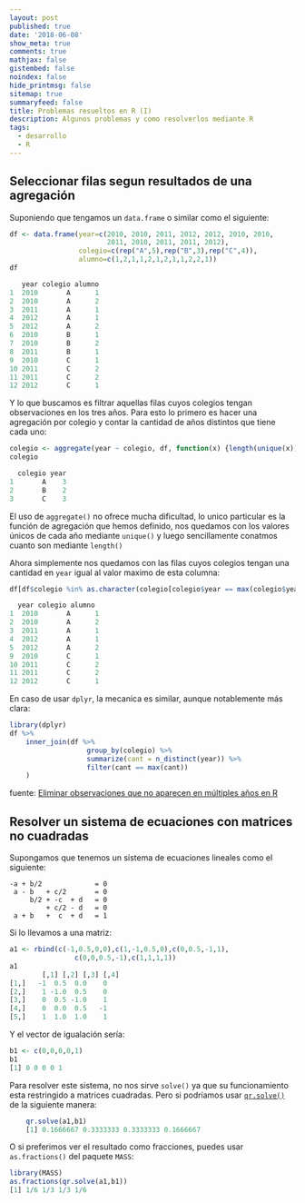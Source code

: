 ```yaml
---
layout: post
published: true
date: '2018-06-08'
show_meta: true
comments: true
mathjax: false
gistembed: false
noindex: false
hide_printmsg: false
sitemap: true
summaryfeed: false
title: Problemas resueltos en R (I)
description: Algunos problemas y como resolverlos mediante R
tags:
  - desarrollo
  - R
---
```


## Seleccionar filas segun resultados de una agregación

Suponiendo que tengamos un `data.frame` o similar como el siguiente:

```r
df <- data.frame(year=c(2010, 2010, 2011, 2012, 2012, 2010, 2010, 
						2011, 2010, 2011, 2011, 2012), 
                 colegio=c(rep("A",5),rep("B",3),rep("C",4)),
                 alumno=c(1,2,1,1,2,1,2,1,1,2,2,1))
df

   year colegio alumno
1  2010       A      1
2  2010       A      2
3  2011       A      1
4  2012       A      1
5  2012       A      2
6  2010       B      1
7  2010       B      2
8  2011       B      1
9  2010       C      1
10 2011       C      2
11 2011       C      2
12 2012       C      1
```

Y lo que buscamos es filtrar aquellas filas cuyos colegios tengan observaciones
en los tres años. Para esto lo primero es hacer una agregación por colegio y
contar la cantidad de años distintos que tiene cada uno:

```r
colegio <- aggregate(year ~ colegio, df, function(x) {length(unique(x))})
colegio

  colegio year
1       A    3
2       B    2
3       C    3
```

El uso de `aggregate()` no ofrece mucha dificultad, lo unico particular es la
función de agregación que hemos definido, nos quedamos con los valores únicos de
cada año mediante `unique()` y luego sencillamente conatmos cuanto son mediante
`length()`

Ahora simplemente nos quedamos con las filas cuyos colegios tengan una cantidad
en `year` igual al valor maximo de esta columna:

```r
df[df$colegio %in% as.character(colegio[colegio$year == max(colegio$year),1]),]

  year colegio alumno
1  2010       A      1
2  2010       A      2
3  2011       A      1
4  2012       A      1
5  2012       A      2
9  2010       C      1
10 2011       C      2
11 2011       C      2
12 2012       C      1
```

En caso de usar `dplyr`, la mecanica es similar, aunque notablemente más clara:


```r
library(dplyr)
df %>% 
    inner_join(df %>%
                   group_by(colegio) %>%
                   summarize(cant = n_distinct(year)) %>%
                   filter(cant == max(cant))
    )
```

fuente: [Eliminar observaciones que no aparecen en múltiples años en R](https://es.stackoverflow.com/questions/170891/eliminar-observaciones-que-no-aparecen-en-m%C3%BAltiples-a%C3%B1os-en-r)

## Resolver un sistema de ecuaciones con matrices no cuadradas

Supongamos que tenemos un sistema de ecuaciones lineales como el siguiente:

    -a + b/2             = 0
     a - b   + c/2       = 0
         b/2 + -c  + d   = 0
             + c/2 - d   = 0
     a + b   +  c  + d   = 1

Si lo llevamos a una matriz:

```r
a1 <- rbind(c(-1,0.5,0,0),c(1,-1,0.5,0),c(0,0.5,-1,1),
				c(0,0,0.5,-1),c(1,1,1,1))
a1
		[,1] [,2] [,3] [,4]
[1,]   -1  0.5  0.0    0
[2,]    1 -1.0  0.5    0
[3,]    0  0.5 -1.0    1
[4,]    0  0.0  0.5   -1
[5,]    1  1.0  1.0    1
```

Y el vector de igualación sería:

```r
b1 <- c(0,0,0,0,1)
b1
[1] 0 0 0 0 1
```

Para resolver este sistema, no nos sirve `solve()` ya que su funcionamiento esta
restringido a matrices cuadradas. Pero si podríamos usar [`qr.solve()`][1] de la
siguiente manera:

```r
    qr.solve(a1,b1)
    [1] 0.1666667 0.3333333 0.3333333 0.1666667
```

O si preferimos ver el resultado como fracciones, puedes usar `as.fractions()`
del paquete `MASS`:

```r
library(MASS) 
as.fractions(qr.solve(a1,b1))
[1] 1/6 1/3 1/3 1/6
```


  [1]: http://stat.ethz.ch/R-manual/R-devel/library/base/html/qr.html
